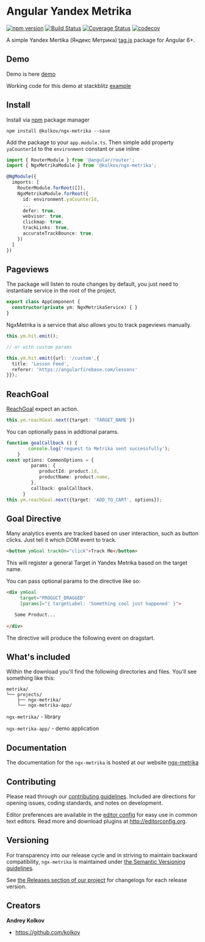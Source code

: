 # Angular Yandex Metrika
[![npm version](https://badge.fury.io/js/%40kolkov%2Fngx-metrika.svg)](https://badge.fury.io/js/%40kolkov%2Fngx-metrika)
[![Build Status](https://travis-ci.org/kolkov/ngx-metrika.svg?branch=master)](https://travis-ci.org/kolkov/ngx-metrika)
[![Coverage Status](https://coveralls.io/repos/github/kolkov/ngx-metrika/badge.svg?branch=master)](https://coveralls.io/github/kolkov/ngx-metrika?branch=master)
[![codecov](https://codecov.io/gh/kolkov/ngx-metrika/branch/master/graph/badge.svg)](https://codecov.io/gh/kolkov/ngx-metrika)

A simple Yandex Mertika (Яндекс Метрика) [tag.js](https://yandex.ru/support/metrika/) package for Angular 6+. 

## Demo
Demo is here [demo][demo]

Working code for this demo at stackblitz [example](https://stackblitz.com/edit/ngx-metrika)

## Install

Install via [npm][npm] package manager

```
npm install @kolkov/ngx-metrika --save
```

Add the package to your `app.module.ts`.
Then simple add property `yaCounterId` to the `environment` constant or use inline

```ts
import { RouterModule } from '@angular/router';
import { NgxMetrikaModule } from '@kolkov/ngx-metrika';

@NgModule({
  imports: [
    RouterModule.forRoot([]),
    NgxMetrikaModule.forRoot({
      id: environment.yaCounterId,
      ...      
      defer: true,
      webvisor: true,
      clickmap: true,
      trackLinks: true,
      accurateTrackBounce: true,
    })
  ]
})
```

## Pageviews

The package will listen to route changes by default, you just need to instantiate service in the root of the project. 

```ts
export class AppComponent {
  constructor(private ym: NgxMetrikaService) { }
}
```

NgxMetrika is a service that also allows you to track pageviews manually. 

```ts
this.ym.hit.emit();

// or with custom params

this.ym.hit.emit({url: '/custom',{
  title: 'Lesson Feed',  
  referer: 'https://angularfirebase.com/lessons'
}});
```

## ReachGoal

[ReachGoal](https://yandex.ru/support/metrika/objects/reachgoal.html) expect an action. 

```ts
this.ym.reachGoal.next({target: 'TARGET_NAME'})
```

You can optionally pass in addtional params.

```ts
function goalCallback () {
        console.log('request to Metrika sent successfully');
    }
const options: CommonOptions = {     
         params: {
            productId: product.id,
            productName: product.name,
         },
         callback: goalCallback,
      }
this.ym.reachGoal.next({target: 'ADD_TO_CART', options});
```

## Goal Directive

Many analytics events are tracked based on user interaction, such as button clicks. Just tell it which DOM event to track.  

```html
<button ymGoal trackOn="click">Track Me</button>
```

This will register a general Target in Yandex Metrika based on the target name.

You can pass optional params to the directive like so:

```html
<div ymGoal     
     target="PROGUCT_DRAGGED"     
     [params]="{ targetLabel: 'Something cool just happened' }">

   Some Product...
   
</div>
```

The directive will produce the following event on dragstart. 

## What's included

Within the download you'll find the following directories and files. You'll see something like this:

```
metrika/
└── projects/
    ├── ngx-metrika/
    └── ngx-metrika-app/
```
`ngx-metrika/` - library

`ngx-metrika-app/` - demo application

## Documentation

The documentation for the `ngx-metrika` is hosted at our website [ngx-metrika](https://ngx-metrika.kolkov.ru/)

## Contributing

Please read through our [contributing guidelines](https://github.com/kolkov/ngx-metrika/blob/master/CONTRIBUTING.md). Included are directions for opening issues, coding standards, and notes on development.

Editor preferences are available in the [editor config](https://github.com/kolkov/ngx-metrika/blob/master/.editorconfig) for easy use in common text editors. Read more and download plugins at <http://editorconfig.org>.

## Versioning

For transparency into our release cycle and in striving to maintain backward compatibility, `ngx-metrika` is maintained under [the Semantic Versioning guidelines](http://semver.org/).

See [the Releases section of our project](https://github.com/kolkov/ngx-metrika/releases) for changelogs for each release version.

## Creators

**Andrey Kolkov**

* <https://github.com/kolkov>

[npm]: https://www.npmjs.com/
[demo]: https://ngx-metrika.stackblitz.io
[example]: https://stackblitz.com/edit/ngx-metrika

